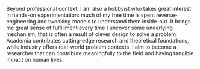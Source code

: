 Beyond professional context, I am also a hobbyist who takes great interest in hands-on experimentation: much of my free time is spent reverse-engineering and tweaking models to understand them inside-out. It brings me great sense of fulfillment every time I uncover some underlying mechanism, that is often a result of clever design to solve a problem. Academia contributes cutting-edge research and theoretical foundations, while industry offers real-world problem contexts. I aim to become a researcher that can contribute meaningfully to the field and having tangible impact on human lives. 

